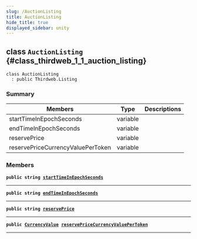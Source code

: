 ```yaml
---
slug: /AuctionListing
title: AuctionListing
hide_title: true
displayed_sidebar: unity
---
```


## class `AuctionListing` {#class_thirdweb_1_1_auction_listing}

```
class AuctionListing
  : public Thirdweb.Listing
```

### Summary

| Members                           | Type     | Descriptions |
| --------------------------------- | -------- | ------------ |
| startTimeInEpochSeconds           | variable |              |
| endTimeInEpochSeconds             | variable |              |
| reservePrice                      | variable |              |
| reservePriceCurrencyValuePerToken | variable |              |

### Members

**`public string `[`startTimeInEpochSeconds`](#class_thirdweb_1_1_auction_listing_1a789662e7964a41dc1f32b339ba836cbe)**

---

**`public string `[`endTimeInEpochSeconds`](#class_thirdweb_1_1_auction_listing_1afae34faa0739559c412dbbd16ff40286)**

---

**`public string `[`reservePrice`](#class_thirdweb_1_1_auction_listing_1ad27bbeac9a2fcba2be9588918c42dd38)**

---

**`public `[`CurrencyValue`](docs/unity/CurrencyValue.md#struct_thirdweb_1_1_currency_value)` `[`reservePriceCurrencyValuePerToken`](#class_thirdweb_1_1_auction_listing_1af0bbe35981fd0bd2b9cd153a3b046a05)**

---
